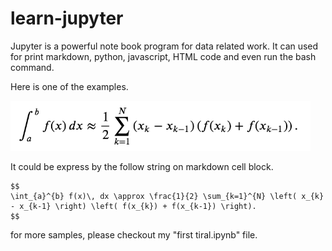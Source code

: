 # learn-jupyter

Jupyter is a powerful note book program for data related work. It can used for print markdown, python, javascript, HTML code and even run the bash command.

Here is one of the examples.

<img src="./WX20190530-222024@2x.png" width=480 />

It could be express by the follow string on markdown cell block.

```
$$
\int_{a}^{b} f(x)\, dx \approx \frac{1}{2} \sum_{k=1}^{N} \left( x_{k} - x_{k-1} \right) \left( f(x_{k}) + f(x_{k-1}) \right).
$$
```

for more samples, please checkout my "first tiral.ipynb" file.
